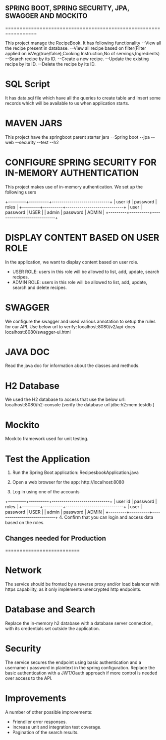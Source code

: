 ## SPRING BOOT, SPRING SECURITY, JPA, SWAGGER AND MOCKITO
=================================================================

This project manage the RecipeBook. It has following functionality
--View all the recipe present in database.
--View all recipe based on filter(Filter applied on isVeg(true/false),Cooking Instruction,No of servings,Ingredients)
--Search recipe by its ID.
--Create a new recipe.
--Update the existing recipe by its ID.
--Delete the recipe by its ID.


SQL Script
==========
It has data.sql file which have all the queries to create table and Insert some records which will be available to us when application starts.


MAVEN JARS
==========
This project have the springboot parent starter jars
--Spring boot
--jpa
--web
--security
--test
--h2

CONFIGURE SPRING SECURITY FOR IN-MEMORY AUTHENTICATION
=====================================================

This project makes use of in-memory authentication. We set up the following users

+---------+----------+-----------------------------+
| user id | password |            roles            |
+---------+----------+-----------------------------+
| user    | password | 				USER           |
| admin   | password | 				ADMIN		   |
+---------+----------+-----------------------------+

DISPLAY CONTENT BASED ON USER ROLE
==================================

In the application, we want to display content based on user role.

- USER ROLE: users in this role will  be allowed to list, add, update, search recipes.
- ADMIN ROLE: users in this role will be allowed to list, add, update, search and delete recipes. 

SWAGGER
==================================
We configure the swagger and used various annotation to setup the rules for our API. Use below url to verify: localhost:8080/v2/api-docs localhost:8080/swagger-ui.html

JAVA DOC
========
Read the java doc for information about the classes and methods.

H2 Database
===========
We used the H2 database to access that use the below url:
localhost:8080/h2-console
(verify the database url jdbc:h2:mem:testdb )

Mockito
=======
Mockito framework used for unit testing.

Test the Application
====================
1. Run the Spring Boot application: RecipesbookApplication.java

2. Open a web browser for the app: http://localhost:8080

3. Log in using one of the accounts

+---------+----------+-----------------------------+
| user id | password |            roles            |
+---------+----------+-----------------------------+
| user    | password | 				USER           |
| admin   | password | 				ADMIN		   |
+---------+----------+-----------------------------+
4. Confirm that you can login and access data based on the roles.

## Changes needed for Production
==========================

Network
==========
The service should be fronted by a reverse proxy and/or load balancer with https capability, as it only implements
unencrypted http endpoints.

 Database and Search
======================
Replace the in-memory h2 database with a database server connection, with its credentials set outside the
application.

 Security
=============
The service secures the endpoint using basic authentication and a username / password in plaintext in the spring
configuration. Replace the basic authentication with a JWT/Oauth approach if more control is needed over access to the API.

 Improvements
===============
A number of other possible improvements:

- Friendlier error responses.
- Increase unit and integration test coverage.
- Pagination of the search results.
 
